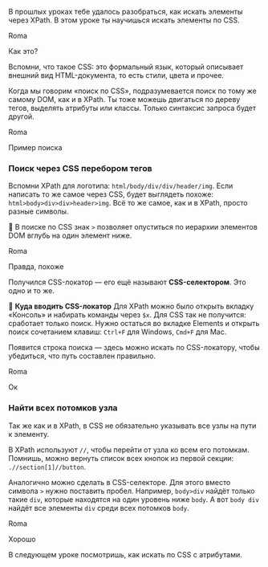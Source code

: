 В прошлых уроках тебе удалось разобраться, как искать элементы через XPath. В этом уроке ты научишься искать элементы по CSS.

Roma

Как это?

Вспомни, что такое CSS: это формальный язык, который описывает внешний вид HTML-документа, то есть стили, цвета и прочее.

Когда мы говорим «поиск по CSS», подразумевается поиск по тому же самому DOM, как и в XPath. Ты тоже можешь двигаться по дереву тегов, выделять атрибуты или классы. Только синтаксис запроса будет другой.

Roma

Пример поиска

### Поиск через CSS перебором тегов

Вспомни XPath для логотипа: `html/body/div/div/header/img`. Если написать то же самое через CSS, будет выглядеть похоже: `html>body>div>div>header>img`. Всё то же самое, как и в XPath, просто разные символы.

📌 В поиске по СSS знак `>` позволяет опуститься по иерархии элементов DOM вглубь на один элемент ниже.

Roma

Правда, похоже

Получился CSS-локатор — его ещё называют **CSS-селектором**. Это одно и то же.

🔎 **Куда вводить CSS-локатор** Для XPath можно было открыть вкладку «Консоль» и набирать команды через `$x`. Для CSS так не получится: сработает только поиск. Нужно остаться во вкладке Elements и открыть поиск сочетанием клавиш: `Ctrl+F` для Windows, `Cmd+F` для Mac.

Появится строка поиска — здесь можно искать по CSS-локатору, чтобы убедиться, что путь составлен правильно.

Roma

Ок

### Найти всех потомков узла

Так же как и в XPath, в CSS не обязательно указывать все узлы на пути к элементу.

В XPath используют `//`, чтобы перейти от узла ко всем его потомкам. Помнишь, можно вернуть список всех кнопок из первой секции: `.//section[1]//button`.

Аналогично можно сделать в CSS-селекторе. Для этого вместо символа `>` нужно поставить пробел. Например, `body>div` найдёт только такие `div`, которые находятся на один уровень ниже `body`. А вот `body div` найдёт все элементы `div` среди всех потомков `body`.

Roma

Хорошо

В следующем уроке посмотришь, как искать по CSS с атрибутами.
